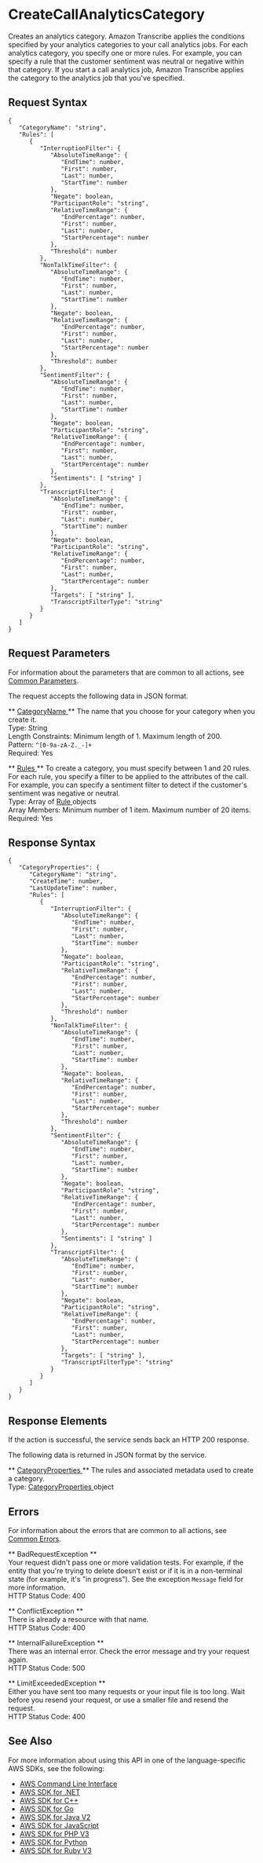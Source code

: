 # CreateCallAnalyticsCategory<a name="API_CreateCallAnalyticsCategory"></a>

Creates an analytics category\. Amazon Transcribe applies the conditions specified by your analytics categories to your call analytics jobs\. For each analytics category, you specify one or more rules\. For example, you can specify a rule that the customer sentiment was neutral or negative within that category\. If you start a call analytics job, Amazon Transcribe applies the category to the analytics job that you've specified\.

## Request Syntax<a name="API_CreateCallAnalyticsCategory_RequestSyntax"></a>

```
{
   "CategoryName": "string",
   "Rules": [ 
      { 
         "InterruptionFilter": { 
            "AbsoluteTimeRange": { 
               "EndTime": number,
               "First": number,
               "Last": number,
               "StartTime": number
            },
            "Negate": boolean,
            "ParticipantRole": "string",
            "RelativeTimeRange": { 
               "EndPercentage": number,
               "First": number,
               "Last": number,
               "StartPercentage": number
            },
            "Threshold": number
         },
         "NonTalkTimeFilter": { 
            "AbsoluteTimeRange": { 
               "EndTime": number,
               "First": number,
               "Last": number,
               "StartTime": number
            },
            "Negate": boolean,
            "RelativeTimeRange": { 
               "EndPercentage": number,
               "First": number,
               "Last": number,
               "StartPercentage": number
            },
            "Threshold": number
         },
         "SentimentFilter": { 
            "AbsoluteTimeRange": { 
               "EndTime": number,
               "First": number,
               "Last": number,
               "StartTime": number
            },
            "Negate": boolean,
            "ParticipantRole": "string",
            "RelativeTimeRange": { 
               "EndPercentage": number,
               "First": number,
               "Last": number,
               "StartPercentage": number
            },
            "Sentiments": [ "string" ]
         },
         "TranscriptFilter": { 
            "AbsoluteTimeRange": { 
               "EndTime": number,
               "First": number,
               "Last": number,
               "StartTime": number
            },
            "Negate": boolean,
            "ParticipantRole": "string",
            "RelativeTimeRange": { 
               "EndPercentage": number,
               "First": number,
               "Last": number,
               "StartPercentage": number
            },
            "Targets": [ "string" ],
            "TranscriptFilterType": "string"
         }
      }
   ]
}
```

## Request Parameters<a name="API_CreateCallAnalyticsCategory_RequestParameters"></a>

For information about the parameters that are common to all actions, see [Common Parameters](CommonParameters.md)\.

The request accepts the following data in JSON format\.

 ** [ CategoryName ](#API_CreateCallAnalyticsCategory_RequestSyntax) **   <a name="transcribe-CreateCallAnalyticsCategory-request-CategoryName"></a>
The name that you choose for your category when you create it\.   
Type: String  
Length Constraints: Minimum length of 1\. Maximum length of 200\.  
Pattern: `^[0-9a-zA-Z._-]+`   
Required: Yes

 ** [ Rules ](#API_CreateCallAnalyticsCategory_RequestSyntax) **   <a name="transcribe-CreateCallAnalyticsCategory-request-Rules"></a>
To create a category, you must specify between 1 and 20 rules\. For each rule, you specify a filter to be applied to the attributes of the call\. For example, you can specify a sentiment filter to detect if the customer's sentiment was negative or neutral\.   
Type: Array of [ Rule ](API_Rule.md) objects  
Array Members: Minimum number of 1 item\. Maximum number of 20 items\.  
Required: Yes

## Response Syntax<a name="API_CreateCallAnalyticsCategory_ResponseSyntax"></a>

```
{
   "CategoryProperties": { 
      "CategoryName": "string",
      "CreateTime": number,
      "LastUpdateTime": number,
      "Rules": [ 
         { 
            "InterruptionFilter": { 
               "AbsoluteTimeRange": { 
                  "EndTime": number,
                  "First": number,
                  "Last": number,
                  "StartTime": number
               },
               "Negate": boolean,
               "ParticipantRole": "string",
               "RelativeTimeRange": { 
                  "EndPercentage": number,
                  "First": number,
                  "Last": number,
                  "StartPercentage": number
               },
               "Threshold": number
            },
            "NonTalkTimeFilter": { 
               "AbsoluteTimeRange": { 
                  "EndTime": number,
                  "First": number,
                  "Last": number,
                  "StartTime": number
               },
               "Negate": boolean,
               "RelativeTimeRange": { 
                  "EndPercentage": number,
                  "First": number,
                  "Last": number,
                  "StartPercentage": number
               },
               "Threshold": number
            },
            "SentimentFilter": { 
               "AbsoluteTimeRange": { 
                  "EndTime": number,
                  "First": number,
                  "Last": number,
                  "StartTime": number
               },
               "Negate": boolean,
               "ParticipantRole": "string",
               "RelativeTimeRange": { 
                  "EndPercentage": number,
                  "First": number,
                  "Last": number,
                  "StartPercentage": number
               },
               "Sentiments": [ "string" ]
            },
            "TranscriptFilter": { 
               "AbsoluteTimeRange": { 
                  "EndTime": number,
                  "First": number,
                  "Last": number,
                  "StartTime": number
               },
               "Negate": boolean,
               "ParticipantRole": "string",
               "RelativeTimeRange": { 
                  "EndPercentage": number,
                  "First": number,
                  "Last": number,
                  "StartPercentage": number
               },
               "Targets": [ "string" ],
               "TranscriptFilterType": "string"
            }
         }
      ]
   }
}
```

## Response Elements<a name="API_CreateCallAnalyticsCategory_ResponseElements"></a>

If the action is successful, the service sends back an HTTP 200 response\.

The following data is returned in JSON format by the service\.

 ** [ CategoryProperties ](#API_CreateCallAnalyticsCategory_ResponseSyntax) **   <a name="transcribe-CreateCallAnalyticsCategory-response-CategoryProperties"></a>
The rules and associated metadata used to create a category\.  
Type: [ CategoryProperties ](API_CategoryProperties.md) object

## Errors<a name="API_CreateCallAnalyticsCategory_Errors"></a>

For information about the errors that are common to all actions, see [Common Errors](CommonErrors.md)\.

 ** BadRequestException **   
Your request didn't pass one or more validation tests\. For example, if the entity that you're trying to delete doesn't exist or if it is in a non\-terminal state \(for example, it's "in progress"\)\. See the exception `Message` field for more information\.  
HTTP Status Code: 400

 ** ConflictException **   
There is already a resource with that name\.  
HTTP Status Code: 400

 ** InternalFailureException **   
There was an internal error\. Check the error message and try your request again\.  
HTTP Status Code: 500

 ** LimitExceededException **   
Either you have sent too many requests or your input file is too long\. Wait before you resend your request, or use a smaller file and resend the request\.  
HTTP Status Code: 400

## See Also<a name="API_CreateCallAnalyticsCategory_SeeAlso"></a>

For more information about using this API in one of the language\-specific AWS SDKs, see the following:
+  [ AWS Command Line Interface](https://docs.aws.amazon.com/goto/aws-cli/transcribe-2017-10-26/CreateCallAnalyticsCategory) 
+  [ AWS SDK for \.NET](https://docs.aws.amazon.com/goto/DotNetSDKV3/transcribe-2017-10-26/CreateCallAnalyticsCategory) 
+  [ AWS SDK for C\+\+](https://docs.aws.amazon.com/goto/SdkForCpp/transcribe-2017-10-26/CreateCallAnalyticsCategory) 
+  [ AWS SDK for Go](https://docs.aws.amazon.com/goto/SdkForGoV1/transcribe-2017-10-26/CreateCallAnalyticsCategory) 
+  [ AWS SDK for Java V2](https://docs.aws.amazon.com/goto/SdkForJavaV2/transcribe-2017-10-26/CreateCallAnalyticsCategory) 
+  [ AWS SDK for JavaScript](https://docs.aws.amazon.com/goto/AWSJavaScriptSDK/transcribe-2017-10-26/CreateCallAnalyticsCategory) 
+  [ AWS SDK for PHP V3](https://docs.aws.amazon.com/goto/SdkForPHPV3/transcribe-2017-10-26/CreateCallAnalyticsCategory) 
+  [ AWS SDK for Python](https://docs.aws.amazon.com/goto/boto3/transcribe-2017-10-26/CreateCallAnalyticsCategory) 
+  [ AWS SDK for Ruby V3](https://docs.aws.amazon.com/goto/SdkForRubyV3/transcribe-2017-10-26/CreateCallAnalyticsCategory) 